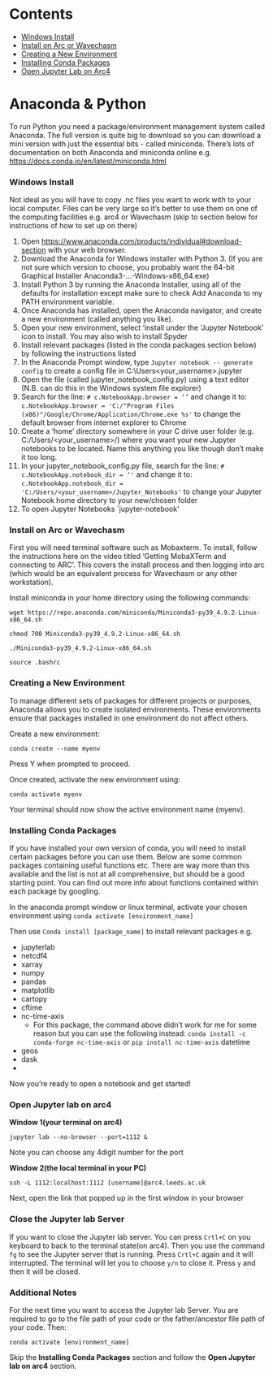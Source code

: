 # Contents

  - [Windows Install](#windows-install)
  - [Install on Arc or Wavechasm](#install-on-arc-or-wavechasm)
  - [Creating a New Environment](#creating-a-new-environment)
  - [Installing Conda Packages](#installing-conda-packages)
  - [Open Jupyter Lab on Arc4](#open-jupyter-lab-on-arc4)


#
#

# Anaconda & Python
To run Python you need a package/environment management system called Anaconda. The full version is quite big to download so you can download a mini version with just the essential bits - called miniconda. 
There’s lots of documentation on both Anaconda and miniconda online e.g. 
https://docs.conda.io/en/latest/miniconda.html

### Windows Install
Not ideal as you will have to copy .nc files you want to work with to your local computer. Files can be very large so it’s better to use them on one of the computing facilities e.g. arc4 or Wavechasm (skip to section below for instructions of how to set up on there)

1.	Open https://www.anaconda.com/products/individual#download-section with your web browser.
2.	Download the Anaconda for Windows installer with Python 3. (If you are not sure which version to choose, you probably want the 64-bit Graphical Installer Anaconda3-...-Windows-x86_64.exe)
3.	Install Python 3 by running the Anaconda Installer, using all of the defaults for installation except make sure to check Add Anaconda to my PATH environment variable.
4.	Once Anaconda has installed, open the Anaconda navigator, and create a new environment (called anything you like).
5.	Open your new environment, select ‘install under the ‘Jupyter Notebook’ icon to install. You may also wish to install Spyder
6.	Install relevant packages (listed in the conda packages section below) by following the instructions listed
7.	In the Anaconda Prompt window, type `Jupyter notebook -- generate config` to create a config file in C:\Users\<your_username>\.jupyter 
8.	Open the file (called jupyter_notebook_config.py) using a text editor (N.B. can do this in the Windows system file explorer)
9. Search for the line: `# c.NotebookApp.browser = ‘’` and change it to: `c.NotebookApp.browser = 'C:/"Program Files (x86)"/Google/Chrome/Application/Chrome.exe %s'` to change the default browser from internet explorer to Chrome
10.	Create a ‘home’ directory somewhere in your C drive user folder (e.g. C:/Users/<your_username>/) where you want your new Jupyter notebooks to be located. Name this anything you like though don’t make it too long.
11. In your jupyter_notebook_config.py file, search for the line: `# c.NotebookApp.notebook_dir = ‘'` and change it to: `c.NotebookApp.notebook_dir = 'C:/Users/<your_username>/Jupyter_Notebooks'` to change your Jupyter Notebook home directory to your new/chosen folder
12. To open Jupyter Notebooks `jupyter-notebook'

### Install on Arc or Wavechasm
First you will need terminal software such as Mobaxterm. To install, follow the instructions here on the video titled ‘Getting MobaXTerm and connecting to ARC’. 
This covers the install process and then logging into arc (which would be an equivalent process for Wavechasm or any other workstation).

Install miniconda in your home directory using the following commands:

```wget https://repo.anaconda.com/miniconda/Miniconda3-py39_4.9.2-Linux-x86_64.sh```

```chmod 700 Miniconda3-py39_4.9.2-Linux-x86_64.sh ```

```./Miniconda3-py39_4.9.2-Linux-x86_64.sh ```

```source .bashrc```



### Creating a New Environment
To manage different sets of packages for different projects or purposes, Anaconda allows you to create isolated environments. 
These environments ensure that packages installed in one environment do not affect others. 

Create a new environment:

`conda create --name myenv`

Press Y when prompted to proceed.

Once created, activate the new environment using:

`conda activate myenv`

Your terminal should now show the active environment name (myenv).


### Installing Conda Packages
If you have installed your own version of conda, you will need to install certain packages before you can use them. Below are some common packages containing useful functions etc. 
There are way more than this available and the list is not at all comprehensive, but should be a good starting point. You can find out more info about functions contained within each package by googling.

In the anaconda prompt window or linux terminal, activate your chosen environment using `conda activate [environment_name]`

Then use ```Conda install [package_name]``` to install relevant packages e.g. 

-	jupyterlab
-	netcdf4
- xarray
-	numpy
-	pandas
-	matplotlib
- cartopy
-	cftime
-	nc-time-axis
      -	For this package, the command above didn’t work for me for some reason but you can use the following instead: `conda install -c conda-forge nc-time-axis` or `pip install nc-time-axis`
datetime
-	geos
-	dask
-	

Now you’re ready to open a notebook and get started!




### Open Jupyter lab on arc4

**Window 1(your terminal on arc4)**

`jupyter lab --no-browser --port=1112 &`

Note you can choose any 4digit number for the port

**Window 2(the local terminal in your PC)**

`ssh -L 1112:localhost:1112 [username]@arc4.leeds.ac.uk`

Next, open the link that popped up in the first window in your browser

### Close the Jupyter lab Server

If you want to close the Jupyter lab server. You can press `Crtl+C` on you keyboard to back to the terminal state(on arc4). Then you use the command `fg` to see the Jupyter server that is running. Press `Crtl+C` again and it will interrupted. The terminal will let you to choose `y/n` to close it. Press `y` and then it will be closed.

### Additional Notes

For the next time you want to access the Jupyter lab Server. You are required to go to the file path of your code or the father/ancestor file path of your code. Then:

`conda activate [environment_name]`

Skip the **Installing Conda Packages** section and follow the **Open Jupyter lab on arc4** section.


